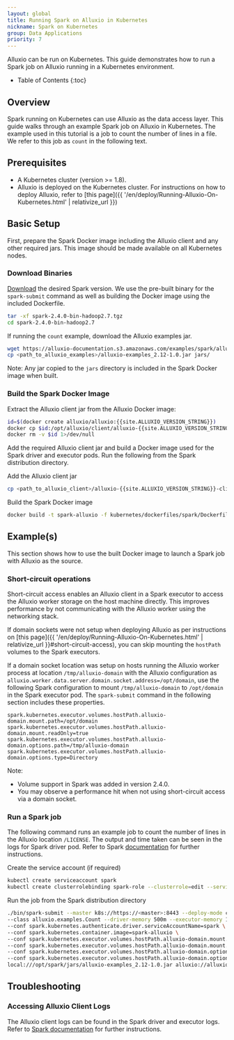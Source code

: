 ```yaml
---
layout: global
title: Running Spark on Alluxio in Kubernetes
nickname: Spark on Kubernetes
group: Data Applications
priority: 7
---
```


Alluxio can be run on Kubernetes. This guide demonstrates how to run a Spark job on Alluxio
running in a Kubernetes environment.

* Table of Contents
{:toc}

## Overview

Spark running on Kubernetes can use Alluxio as the data access layer. This guide walks through an
example Spark job on Alluxio in Kubernetes. The example used in this tutorial is a job to count the
number of lines in a file. We refer to this job as `count` in the following text.

## Prerequisites

- A Kubernetes cluster (version >= 1.8).
- Alluxio is deployed on the Kubernetes cluster. For instructions on how to deploy Alluxio, refer to
[this page]({{ '/en/deploy/Running-Alluxio-On-Kubernetes.html' | relativize_url }})

## Basic Setup

First, prepare the Spark Docker image including the Alluxio client and any other required jars. This
image should be made available on all Kubernetes nodes.

### Download Binaries

[Download](https://spark.apache.org/downloads.html) the desired Spark version. We use the pre-built
binary for the `spark-submit` command as well as building the Docker image using the included Dockerfile.
```bash
tar -xf spark-2.4.0-bin-hadoop2.7.tgz
cd spark-2.4.0-bin-hadoop2.7
```

If running the `count` example, download the Alluxio examples jar.
```bash
wget https://alluxio-documentation.s3.amazonaws.com/examples/spark/alluxio-examples_2.12-1.0.jar
cp <path_to_alluxio_examples>/alluxio-examples_2.12-1.0.jar jars/
```
Note: Any jar copied to the `jars` directory is included in the Spark Docker image when built.

### Build the Spark Docker Image

Extract the Alluxio client jar from the Alluxio Docker image:
```bash
id=$(docker create alluxio/alluxio:{{site.ALLUXIO_VERSION_STRING}})
docker cp $id:/opt/alluxio/client/alluxio-{{site.ALLUXIO_VERSION_STRING}}-client.jar - > alluxio-{{site.ALLUXIO_VERSION_STRING}}-client.jar
docker rm -v $id 1>/dev/null
```

Add the required Alluxio client jar and build a Docker image used for the Spark driver and executor
pods. Run the following from the Spark distribution directory.

Add the Alluxio client jar
```bash
cp <path_to_alluxio_client>/alluxio-{{site.ALLUXIO_VERSION_STRING}}-client.jar jars/
```

Build the Spark Docker image
```bash
docker build -t spark-alluxio -f kubernetes/dockerfiles/spark/Dockerfile .
```

## Example(s)

This section shows how to use the built Docker image to launch a Spark job with Alluxio as the source.

### Short-circuit operations

Short-circuit access enables an Alluxio client in a Spark executor to access the Alluxio
worker storage on the host machine directly. This improves performance by not communicating with the
Alluxio worker using the networking stack.

If domain sockets were not setup when deploying Alluxio as per instructions on
[this page]({{ '/en/deploy/Running-Alluxio-On-Kubernetes.html' | relativize_url }}#short-circuit-access),
you can skip mounting the `hostPath` volumes to the Spark executors.

If a domain socket location was setup on hosts running the Alluxio worker process at location
`/tmp/alluxio-domain` with the Alluxio configuration as `alluxio.worker.data.server.domain.socket.address=/opt/domain`,
use the following Spark configuration to mount `/tmp/alluxio-domain` to `/opt/domain` in the Spark executor
pod. The `spark-submit` command in the following section includes these properties.
```properties
spark.kubernetes.executor.volumes.hostPath.alluxio-domain.mount.path=/opt/domain
spark.kubernetes.executor.volumes.hostPath.alluxio-domain.mount.readOnly=true
spark.kubernetes.executor.volumes.hostPath.alluxio-domain.options.path=/tmp/alluxio-domain
spark.kubernetes.executor.volumes.hostPath.alluxio-domain.options.type=Directory
```

Note: 
- Volume support in Spark was added in version 2.4.0.
- You may observe a performance hit when not using short-circuit access via a domain socket.

### Run a Spark job

The following command runs an example job to count the number of lines in the Alluxio location `/LICENSE`.
The output and time taken can be seen in the logs for Spark driver pod. Refer to Spark
[documentation](https://spark.apache.org/docs/latest/running-on-kubernetes.html) for further instructions.

Create the service account (if required)
```bash
kubectl create serviceaccount spark
kubectl create clusterrolebinding spark-role --clusterrole=edit --serviceaccount=default:spark --namespace=default
```

Run the job from the Spark distribution directory
```bash
./bin/spark-submit --master k8s://https://<master>:8443 --deploy-mode cluster --name spark-alluxio --conf spark.executor.instances=1 \
--class alluxio.examples.Count --driver-memory 500m --executor-memory 1g \
--conf spark.kubernetes.authenticate.driver.serviceAccountName=spark \
--conf spark.kubernetes.container.image=spark-alluxio \
--conf spark.kubernetes.executor.volumes.hostPath.alluxio-domain.mount.path=/opt/domain \
--conf spark.kubernetes.executor.volumes.hostPath.alluxio-domain.mount.readOnly=true \
--conf spark.kubernetes.executor.volumes.hostPath.alluxio-domain.options.path=/tmp/alluxio-domain \
--conf spark.kubernetes.executor.volumes.hostPath.alluxio-domain.options.type=Directory \
local:///opt/spark/jars/alluxio-examples_2.12-1.0.jar alluxio://alluxio-master.default.svc.cluster.local:19998/LICENSE
```

## Troubleshooting

### Accessing Alluxio Client Logs

The Alluxio client logs can be found in the Spark driver and executor logs. Refer to
[Spark documentation](https://spark.apache.org/docs/latest/running-on-kubernetes.html#debugging) for
further instructions.
